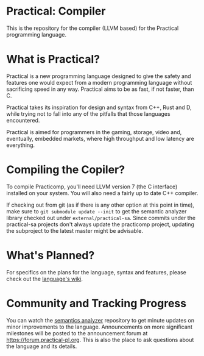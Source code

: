 # Practical: Compiler
This is the repository for the compiler (LLVM based) for the Practical programming language.

# What is Practical?
Practical is a new programming language designed to give the safety and features one would expect from a modern programming
language without sacrificing speed in any way. Practical aims to be as fast, if not faster, than C.

Practical takes its inspiration for design and syntax from C++, Rust and D, while trying not to fall into any of the pitfalls
that those languages encountered.

Practical is aimed for programmers in the gaming, storage, video and, eventually, embedded markets, where high throughput and low
latency are everything.

# Compiling the Copiler?

To compile Practicomp, you'll need LLVM version 7 (the C interface) installed on your system. You will also need a fairly up to
date C++ compiler.

If checking out from git (as if there is any other option at this point in time), make sure to `git submodule update --init` to get
the semantic analyzer library checked out under `external/practical-sa`. Since commits under the practical-sa projects don't always
update the practicomp project, updating the subproject to the latest master might be advisable.

# What's Planned?
For specifics on the plans for the language, syntax and features, please check out the
[language's wiki](https://github.com/Practical/practical-sa/wiki).

# Community and Tracking Progress
You can watch the [semantics analyzer](https://github.com/Practical/practical-sa) repository to get minute updates on minor
improvements to the language. Announcements on more significant milestones will be posted to the announcement forum at
https://forum.practical-pl.org. This is also the place to ask questions about the language and its details.
